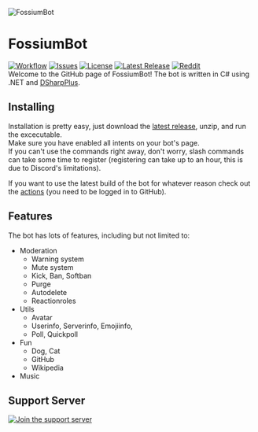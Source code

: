 ![FossiumBot](https://raw.githubusercontent.com/Fossium-Team/FossiumBot/main/images/FossiumBot_Full_White.png)
# FossiumBot
[![Workflow](https://img.shields.io/github/workflow/status/Fossium-Team/FossiumBot/.NET?style=flat-square)](https://github.com/Fossium-Team/FossiumBot/actions) [![Issues](https://img.shields.io/github/issues/Fossium-Team/FossiumBot?style=flat-square)](https://github.com/Fossium-Team/FossiumBot/issues) [![License](https://img.shields.io/github/license/Fossium-Team/FossiumBot?style=flat-square)](https://www.apache.org/licenses/LICENSE-2.0.html) [![Latest Release](https://img.shields.io/github/v/release/Fossium-Team/FossiumBot?style=flat-square)](https://github.com/Fossium-Team/FossiumBot/releases/latest) [![Reddit](https://img.shields.io/reddit/subreddit-subscribers/Fossium?style=flat-square)](https://reddit.com/r/Fossium)\
Welcome to the GitHub page of FossiumBot!
The bot is written in C# using .NET and [DSharpPlus](https://dsharpplus.github.io).

## Installing
Installation is pretty easy, just download the [latest release](https://github.com/Fossium-Team/FossiumBot/releases/latest), unzip, and run the excecutable.\
Make sure you have enabled all intents on your bot's page.\
If you can't use the commands right away, don't worry, slash commands can take some time to register (registering can take up to an hour, this is due to Discord's limitations).

If you want to use the latest build of the bot for whatever reason check out the [actions](https://github.com/Fossium-Team/FossiumBot/actions) (you need to be logged in to GitHub).

## Features
The bot has lots of features, including but not limited to:
- Moderation
  - Warning system
  - Mute system
  - Kick, Ban, Softban
  - Purge
  - Autodelete
  - Reactionroles
- Utils
  - Avatar
  - Userinfo, Serverinfo, Emojiinfo,
  - Poll, Quickpoll
- Fun
  - Dog, Cat
  - GitHub
  - Wikipedia
- Music

## Support Server
[![Join the support server](https://discord.com/api/guilds/848464241219338250/widget.png?style=banner2)](https://discord.gg/myzbqnVUFN)
